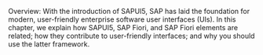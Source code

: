 Overview:
With the introduction of SAPUI5, SAP has laid the foundation for modern, user-friendly enterprise software user interfaces (UIs). In this chapter, we explain how SAPUI5, SAP Fiori, and SAP Fiori elements are related; how they contribute to user-friendly interfaces; and why you should use the latter framework.

